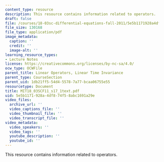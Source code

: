 ```yaml
---
content_type: resource
description: This resource contains information related to operators.
draft: false
file: /courses/18-03sc-differential-equations-fall-2011/5e5b1171928a4df874f58abc1691a29e_MIT18_03SCF11_s17_1text.pdf
file_size: 130168
file_type: application/pdf
image_metadata:
  caption: ''
  credit: ''
  image-alt: ''
learning_resource_types:
- Lecture Notes
license: https://creativecommons.org/licenses/by-nc-sa/4.0/
ocw_type: OCWFile
parent_title: Linear Operators, Linear Time Invariance
parent_type: CourseSection
parent_uid: 1db21ff5-54d4-5578-7a77-bcaa06755e55
resourcetype: Document
title: MIT18_03SCF11_s17_1text.pdf
uid: 5e5b1171-928a-4df8-74f5-8abc1691a29e
video_files:
  archive_url: ''
  video_captions_file: ''
  video_thumbnail_file: ''
  video_transcript_file: ''
video_metadata:
  video_speakers: ''
  video_tags: ''
  youtube_description: ''
  youtube_id: ''
---
```

This resource contains information related to operators.